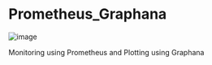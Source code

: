 # Prometheus_Graphana


![image](https://github.com/user-attachments/assets/ce1f9f91-19f7-4363-a3ba-0255e9657f43)



Monitoring using Prometheus and Plotting using Graphana 

